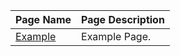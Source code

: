 | Page Name | Page Description|
| ------- | ------------------ |
| [Example](../page/example.html)  | Example Page. |
